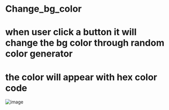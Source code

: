 # Change_bg_color
# when user click a button it will change the bg color through random color generator
# the color will appear with hex color code
![image](https://user-images.githubusercontent.com/98238038/217403199-259d71b0-9305-489d-bbd0-c7760043856f.png)
